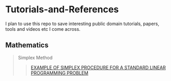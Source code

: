 # Tutorials-and-References
I plan to use this repo to save interesting public domain tutorials, papers, tools and videos etc I come across.

Mathematics
-----------
> Simplex Method
>>[EXAMPLE OF SIMPLEX PROCEDURE FOR A STANDARD LINEAR PROGRAMMING PROBLEM](http://math.uww.edu/~mcfarlat/s-prob.htm)
